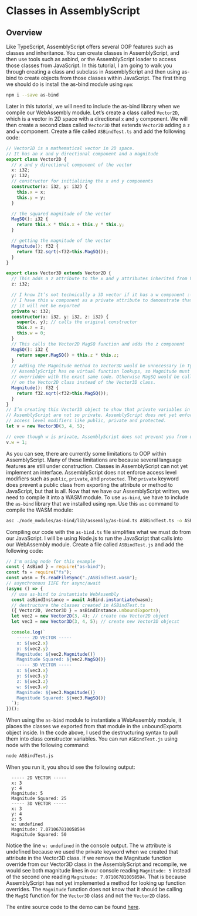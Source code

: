 # Classes in AssemblyScript

## Overview

Like TypeScript, AssemblyScript offers several OOP features such as classes and
inheritance. You can create classes in AssemblyScript, and then use tools such as asbind, or the AssemblyScript loader to access those classes from JavaScript. In this
tutorial, I am going to walk you through creating a class and subclass in AssemblyScript
and then using as-bind to create objects from those classes within JavaScript. The first
thing we should do is install the as-bind module using `npm`:

```bash
npm i --save as-bind
```

Later in this tutorial, we will need to include the as-bind library when we compile our WebAssembly
module. Let’s create a class called `Vector2D`, which is a vector in 2D space with a
directional `x` and `y` component. We will then create a second class called `Vector3D` that
extends `Vector2D` adding a `z` and `w` component. Create a file called `ASBindTest.ts` and
add the following code:

```typescript
// Vector2D is a mathematical vector in 2D space.
// It has an x and y directional component and a magnitude
export class Vector2D {
  // x and y directional component of the vector
  x: i32;
  y: i32;
  // constructor for initializing the x and y components
  constructor(x: i32, y: i32) {
    this.x = x;
    this.y = y;
  }

  // the squared magnitude of the vector
  MagSQ(): i32 {
    return this.x * this.x + this.y * this.y;
  }

  // getting the magnitude of the vector
  Magnitude(): f32 {
    return f32.sqrt(<f32>this.MagSQ());
  }
}

export class Vector3D extends Vector2D {
  // This adds a z attribute to the x and y attributes inherited from Vector2D
  z: i32;

  // I know It’s not technically a 3D vector if it has a w component :-p
  // I have this w component as a private attribute to demonstrate that
  // it will not be exported
  private w: i32;
  constructor(x: i32, y: i32, z: i32) {
    super(x, y); // calls the original constructor
    this.z = z;
    this.w = 0;
  }
  // This calls the Vector2D MagSQ function and adds the z component
  MagSQ(): i32 {
    return super.MagSQ() + this.z * this.z;
  }
  // Adding the Magnitude method to Vector3D would be unnecessary in TypeScript
  // AssemblyScript has no virtual function lookups, so Magnitude must be
  // overridden with the exact same code. Otherwise MagSQ would be called
  // on the Vector2D class instead of the Vector3D class.
  Magnitude(): f32 {
    return f32.sqrt(<f32>this.MagSQ());
  }
}
// I’m creating this Vector3D object to show that private variables in
// AssemblyScript are not so private. AssemblyScript does not yet enforce
// access level modifiers like public, private and protected.
let v = new Vector3D(3, 4, 5);

// even though w is private, AssemblyScript does not prevent you from updating
v.w = 1;
```

As you can see, there are currently some limitations to OOP within AssemblyScript. Many
of these limitations are because several language features are still under construction.
Classes in AssemblyScript can not yet implement an interface. AssemblyScript does not
enforce access level modifiers such as `public`, `private`, and `protected`. The `private`
keyword does prevent a public class from exporting the attribute or method to JavaScript,
but that is all. Now that we have our AssemblyScript written, we need to compile it into a
WASM module. To use `as-bind`, we have to include the `as-bind` library that we installed
using `npm`. Use this `asc` command to compile the WASM module:

```bash
asc ./node_modules/as-bind/lib/assembly/as-bind.ts ASBindTest.ts -o ASBindTest.wasm
```

Compiling our code with the `as-bind.ts` file simplifies what we must do from our JavaScript.
I will be using Node.js to run the JavaScript that calls into our WebAssembly module.
Create a file called `ASBindTest.js` and add the following code:

```typescript
// I'm using node for this example
const { AsBind } = require("as-bind");
const fs = require("fs");
const wasm = fs.readFileSync("./ASBindTest.wasm");
// asynchronous IIFE for async/await
(async () => {
  // use as-bind to instantiate WebAssembly
  const asBindInstance = await AsBind.instantiate(wasm);
  // destructure the classes created in ASBindTest.ts
  ({ Vector2D, Vector3D } = asBindInstance.unboundExports);
  let vec2 = new Vector2D(3, 4); // create new Vector2D object
  let vec3 = new Vector3D(3, 4, 5); // create new Vector3D objecst

  console.log(`
    ----- 2D VECTOR -----
    x: ${vec2.x}
    y: ${vec2.y}
    Magnitude: ${vec2.Magnitude()}
    Magnitude Squared: ${vec2.MagSQ()}
    ----- 3D VECTOR -----
    x: ${vec3.x}
    y: ${vec3.y}
    z: ${vec3.z}
    w: ${vec3.w}
    Magnitude: ${vec3.Magnitude()}
    Magnitude Squared: ${vec3.MagSQ()}
  `);
})();
```

When using the `as-bind` module to instantiate a WebAssembly module, it places the
classes we exported from that module in the unboundExports object inside. In the code
above, I used the destructuring syntax to pull them into class constructor variables. You
can run `ASBindTest.js` using node with the following command:

```bash
node ASBindTest.js
```

When you run it, you should see the following output:

```plaintext
  ----- 2D VECTOR -----
  x: 3
  y: 4
  Magnitude: 5
  Magnitude Squared: 25
  ----- 3D VECTOR -----
  x: 3
  y: 4
  z: 5
  w: undefined
  Magnitude: 7.071067810058594
  Magnitude Squared: 50
```

Notice the line `w: undefined` in the console output. The w attribute is undefined
because we used the private keyword when we created that attribute in the Vector3D
class. If we remove the Magnitude function override from our Vector3D class in the
AssemblyScript and recompile, we would see both magnitude lines in our console reading
`Magnitude: 5` instead of the second one reading `Magnitude: 7.071067810058594`.
That is because AssemblyScript has not yet implemented a method for looking up function
overrides. The `Magnitude` function does not know that it should be calling the `MagSQ`
function for the `Vector3D` class and not the `Vector2D` class.

The entire source code to the demo can be found [here](/source-redirect?path=examples/hello-world/demo/assemblyscript).
